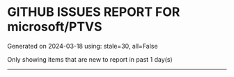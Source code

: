 
# GITHUB ISSUES REPORT FOR microsoft/PTVS


Generated on 2024-03-18 using: stale=30, all=False


Only showing items that are new to report in past 1 day(s)


---
